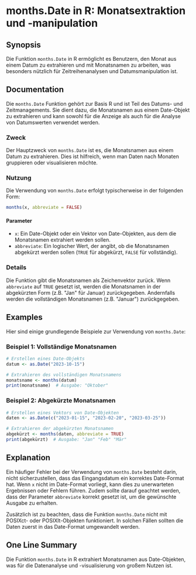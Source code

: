 <!--
Meta Description: # months.Date in R: Monatsextraktion und -manipulation ## Synopsis Die Funktion `months.Date` in R ermöglicht es Benutzern, den Monat aus einem Datum ...
Meta Keywords: date, die, months, monatsnamen, ist
-->

# months.Date in R: Monatsextraktion und -manipulation

## Synopsis
Die Funktion `months.Date` in R ermöglicht es Benutzern, den Monat aus einem Datum zu extrahieren und mit Monatsnamen zu arbeiten, was besonders nützlich für Zeitreihenanalysen und Datumsmanipulation ist.

## Documentation
Die `months.Date` Funktion gehört zur Basis R und ist Teil des Datums- und Zeitmanagements. Sie dient dazu, die Monatsnamen aus einem Date-Objekt zu extrahieren und kann sowohl für die Anzeige als auch für die Analyse von Datumswerten verwendet werden.

### Zweck
Der Hauptzweck von `months.Date` ist es, die Monatsnamen aus einem Datum zu extrahieren. Dies ist hilfreich, wenn man Daten nach Monaten gruppieren oder visualisieren möchte.

### Nutzung
Die Verwendung von `months.Date` erfolgt typischerweise in der folgenden Form:

```R
months(x, abbreviate = FALSE)
```

#### Parameter
- `x`: Ein Date-Objekt oder ein Vektor von Date-Objekten, aus dem die Monatsnamen extrahiert werden sollen.
- `abbreviate`: Ein logischer Wert, der angibt, ob die Monatsnamen abgekürzt werden sollen (`TRUE` für abgekürzt, `FALSE` für vollständig).

### Details
Die Funktion gibt die Monatsnamen als Zeichenvektor zurück. Wenn `abbreviate` auf `TRUE` gesetzt ist, werden die Monatsnamen in der abgekürzten Form (z.B. "Jan" für Januar) zurückgegeben. Andernfalls werden die vollständigen Monatsnamen (z.B. "Januar") zurückgegeben.

## Examples
Hier sind einige grundlegende Beispiele zur Verwendung von `months.Date`:

### Beispiel 1: Vollständige Monatsnamen
```R
# Erstellen eines Date-Objekts
datum <- as.Date("2023-10-15")

# Extrahieren des vollständigen Monatsnamens
monatsname <- months(datum)
print(monatsname)  # Ausgabe: "Oktober"
```

### Beispiel 2: Abgekürzte Monatsnamen
```R
# Erstellen eines Vektors von Date-Objekten
daten <- as.Date(c("2023-01-15", "2023-02-20", "2023-03-25"))

# Extrahieren der abgekürzten Monatsnamen
abgekürzt <- months(daten, abbreviate = TRUE)
print(abgekürzt)  # Ausgabe: "Jan" "Feb" "Mär"
```

## Explanation
Ein häufiger Fehler bei der Verwendung von `months.Date` besteht darin, nicht sicherzustellen, dass das Eingangsdatum ein korrektes Date-Format hat. Wenn `x` nicht im Date-Format vorliegt, kann dies zu unerwarteten Ergebnissen oder Fehlern führen. Zudem sollte darauf geachtet werden, dass der Parameter `abbreviate` korrekt gesetzt ist, um die gewünschte Ausgabe zu erhalten.

Zusätzlich ist zu beachten, dass die Funktion `months.Date` nicht mit POSIXct- oder POSIXlt-Objekten funktioniert. In solchen Fällen sollten die Daten zuerst in das Date-Format umgewandelt werden.

## One Line Summary
Die Funktion `months.Date` in R extrahiert Monatsnamen aus Date-Objekten, was für die Datenanalyse und -visualisierung von großem Nutzen ist.